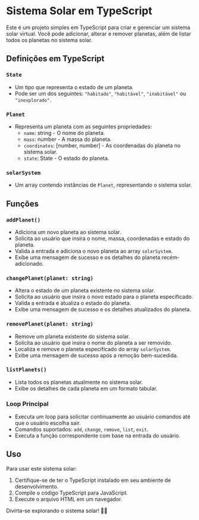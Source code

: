 # Sistema Solar em TypeScript

Este é um projeto simples em TypeScript para criar e gerenciar um sistema solar virtual. Você pode adicionar, alterar e remover planetas, além de listar todos os planetas no sistema solar.

## Definições em TypeScript

### `State`

- Um tipo que representa o estado de um planeta.
- Pode ser um dos seguintes: `"habitado"`, `"habitável"`, `"inabitável"` ou `"inexplorado"`.

### `Planet`

- Representa um planeta com as seguintes propriedades:
  - `name`: string - O nome do planeta.
  - `mass`: number - A massa do planeta.
  - `coordinates`: [number, number] - As coordenadas do planeta no sistema solar.
  - `state`: State - O estado do planeta.

### `solarSystem`

- Um array contendo instâncias de `Planet`, representando o sistema solar.

## Funções

### `addPlanet()`

- Adiciona um novo planeta ao sistema solar.
- Solicita ao usuário que insira o nome, massa, coordenadas e estado do planeta.
- Valida a entrada e adiciona o novo planeta ao array `solarSystem`.
- Exibe uma mensagem de sucesso e os detalhes do planeta recém-adicionado.

### `changePlanet(planet: string)`

- Altera o estado de um planeta existente no sistema solar.
- Solicita ao usuário que insira o novo estado para o planeta especificado.
- Valida a entrada e atualiza o estado do planeta.
- Exibe uma mensagem de sucesso e os detalhes atualizados do planeta.

### `removePlanet(planet: string)`

- Remove um planeta existente do sistema solar.
- Solicita ao usuário que insira o nome do planeta a ser removido.
- Localiza e remove o planeta especificado do array `solarSystem`.
- Exibe uma mensagem de sucesso após a remoção bem-sucedida.

### `listPlanets()`

- Lista todos os planetas atualmente no sistema solar.
- Exibe os detalhes de cada planeta em um formato tabular.

### Loop Principal

- Executa um loop para solicitar continuamente ao usuário comandos até que o usuário escolha sair.
- Comandos suportados: `add`, `change`, `remove`, `list`, `exit`.
- Executa a função correspondente com base na entrada do usuário.

## Uso

Para usar este sistema solar:

1. Certifique-se de ter o TypeScript instalado em seu ambiente de desenvolvimento.
2. Compile o código TypeScript para JavaScript.
3. Execute o arquivo HTML em um navegador.

Divirta-se explorando o sistema solar! 🚀🌌
